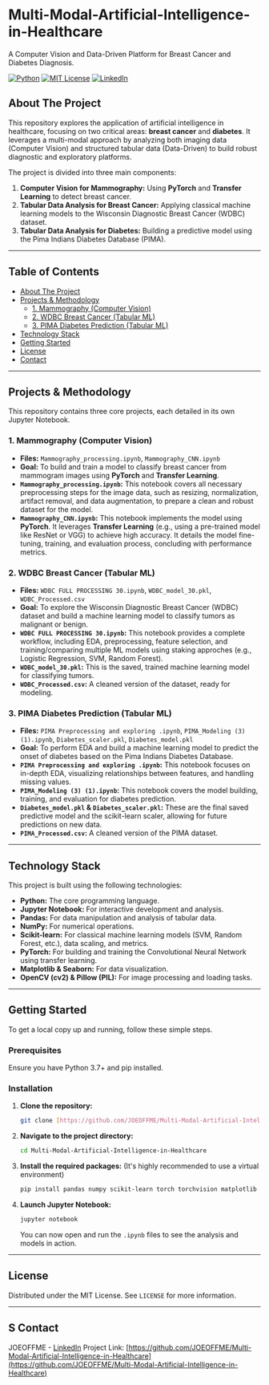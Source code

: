 # Multi-Modal-Artificial-Intelligence-in-Healthcare

A Computer Vision and Data-Driven Platform for Breast Cancer and Diabetes Diagnosis.

[![Python][python-shield]](#)
[![MIT License][license-shield]][license-url]
[![LinkedIn][linkedin-shield]][linkedin-url]

[python-shield]: https://img.shields.io/badge/Python-3.9+-blue?logo=python&logoColor=white
[license-shield]: https://img.shields.io/github/license/JOEOFFME/Multi-Modal-Artificial-Intelligence-in-Healthcare?style=flat
[license-url]: https://github.com/JOEOFFME/Multi-Modal-Artificial-Intelligence-in-Healthcare/blob/main/LICENSE
[linkedin-shield]: https://img.shields.io/badge/LinkedIn-Contact-blue?style=flat&logo=linkedin
[linkedin-url]: https://www.linkedin.com/in/youssef-dihaji-8458b0310/overlay/about-this-profile/

##  About The Project

This repository explores the application of artificial intelligence in healthcare, focusing on two critical areas: **breast cancer** and **diabetes**. It leverages a multi-modal approach by analyzing both imaging data (Computer Vision) and structured tabular data (Data-Driven) to build robust diagnostic and exploratory platforms.

The project is divided into three main components:
1.  **Computer Vision for Mammography:** Using **PyTorch** and **Transfer Learning** to detect breast cancer.
2.  **Tabular Data Analysis for Breast Cancer:** Applying classical machine learning models to the Wisconsin Diagnostic Breast Cancer (WDBC) dataset.
3.  **Tabular Data Analysis for Diabetes:** Building a predictive model using the Pima Indians Diabetes Database (PIMA).

---

##  Table of Contents

- [About The Project](#-about-the-project)
- [Projects & Methodology](#-projects--methodology)
  - [1. Mammography (Computer Vision)](#1-mammography-computer-vision)
  - [2. WDBC Breast Cancer (Tabular ML)](#2-wdbc-breast-cancer-tabular-ml)
  - [3. PIMA Diabetes Prediction (Tabular ML)](#3-pima-diabetes-prediction-tabular-ml)
- [ Technology Stack](#-technology-stack)
- [ Getting Started](#-getting-started)
- [ License](#-license)
- [ Contact](#-contact)

---

## Projects & Methodology

This repository contains three core projects, each detailed in its own Jupyter Notebook.

### 1. Mammography (Computer Vision)
- **Files:** `Mammography_processing.ipynb`, `Mammography_CNN.ipynb`
- **Goal:** To build and train a model to classify breast cancer from mammogram images using **PyTorch** and **Transfer Learning**.
- **`Mammography_processing.ipynb`:** This notebook covers all necessary preprocessing steps for the image data, such as resizing, normalization, artifact removal, and data augmentation, to prepare a clean and robust dataset for the model.
- **`Mammography_CNN.ipynb`:** This notebook implements the model using **PyTorch**. It leverages **Transfer Learning** (e.g., using a pre-trained model like ResNet or VGG) to achieve high accuracy. It details the model fine-tuning, training, and evaluation process, concluding with performance metrics.

### 2. WDBC Breast Cancer (Tabular ML)
- **Files:** `WDBC FULL PROCESSING 30.ipynb`, `WDBC_model_30.pkl`, `WDBC_Processed.csv`
- **Goal:** To explore the Wisconsin Diagnostic Breast Cancer (WDBC) dataset and build a machine learning model to classify tumors as malignant or benign.
- **`WDBC FULL PROCESSING 30.ipynb`:** This notebook provides a complete workflow, including EDA, preprocessing, feature selection, and training/comparing multiple ML models using staking approches (e.g., Logistic Regression, SVM, Random Forest).
- **`WDBC_model_30.pkl`:** This is the saved, trained machine learning model for classifying tumors.
- **`WDBC_Processed.csv`:** A cleaned version of the dataset, ready for modeling.

### 3. PIMA Diabetes Prediction (Tabular ML)
- **Files:** `PIMA Preprocessing and exploring .ipynb`, `PIMA_Modeling (3) (1).ipynb`, `Diabetes_scaler.pkl`, `Diabetes_model.pkl`
- **Goal:** To perform EDA and build a machine learning model to predict the onset of diabetes based on the Pima Indians Diabetes Database.
- **`PIMA Preprocessing and exploring .ipynb`:** This notebook focuses on in-depth EDA, visualizing relationships between features, and handling missing values.
- **`PIMA_Modeling (3) (1).ipynb`:** This notebook covers the model building, training, and evaluation for diabetes prediction.
- **`Diabetes_model.pkl` & `Diabetes_scaler.pkl`:** These are the final saved predictive model and the scikit-learn scaler, allowing for future predictions on new data.
- **`PIMA_Processed.csv`:** A cleaned version of the PIMA dataset.

---

##  Technology Stack

This project is built using the following technologies:

- **Python:** The core programming language.
- **Jupyter Notebook:** For interactive development and analysis.
- **Pandas:** For data manipulation and analysis of tabular data.
- **NumPy:** For numerical operations.
- **Scikit-learn:** For classical machine learning models (SVM, Random Forest, etc.), data scaling, and metrics.
- **PyTorch:** For building and training the Convolutional Neural Network using transfer learning.
- **Matplotlib & Seaborn:** For data visualization.
- **OpenCV (cv2) & Pillow (PIL):** For image processing and loading tasks.

---

##  Getting Started

To get a local copy up and running, follow these simple steps.

### Prerequisites

Ensure you have Python 3.7+ and pip installed.

### Installation

1.  **Clone the repository:**
    ```sh
    git clone [https://github.com/JOEOFFME/Multi-Modal-Artificial-Intelligence-in-Healthcare.git](https://github.com/JOEOFFME/Multi-Modal-Artificial-Intelligence-in-Healthcare.git)
    ```

2.  **Navigate to the project directory:**
    ```sh
    cd Multi-Modal-Artificial-Intelligence-in-Healthcare
    ```

3.  **Install the required packages:**
    (It's highly recommended to use a virtual environment)
    ```sh
    pip install pandas numpy scikit-learn torch torchvision matplotlib seaborn jupyter opencv-python pillow
    ```

4.  **Launch Jupyter Notebook:**
    ```sh
    jupyter notebook
    ```
    You can now open and run the `.ipynb` files to see the analysis and models in action.

---

##  License

Distributed under the MIT License. See `LICENSE` for more information.

---

## S Contact

JOEOFFME - [LinkedIn](https://www.linkedin.com/in/youssef-dihaji-8458b0310/overlay/about-this-profile/) Project Link: [https://github.com/JOEOFFME/Multi-Modal-Artificial-Intelligence-in-Healthcare](https://github.com/JOEOFFME/Multi-Modal-Artificial-Intelligence-in-Healthcare)
